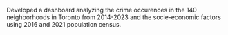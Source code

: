 Developed a dashboard analyzing the crime occurences in the 140 neighborhoods in Toronto from 2014-2023 and the socie-economic factors using 2016 and 2021 population census.  
